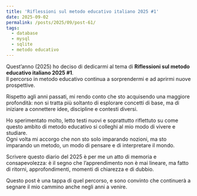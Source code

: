 ```yaml
---
title: 'Riflessioni sul metodo educativo italiano 2025 #1'
date: 2025-09-02
permalink: /posts/2025/09/post-61/
tags:
  - database
  - mysql
  - sqlite
  - metodo educativo
---
```


Quest’anno (2025) ho deciso di dedicarmi al tema di **Riflessioni sul metodo educativo italiano 2025 #1**.  
Il percorso in metodo educativo continua a sorprendermi e ad aprirmi nuove prospettive.  

Rispetto agli anni passati, mi rendo conto che sto acquisendo una maggiore profondità: non si tratta più soltanto di esplorare concetti di base, 
ma di iniziare a connettere idee, discipline e contesti diversi.  

Ho sperimentato molto, letto testi nuovi e soprattutto riflettuto su come questo ambito di metodo educativo si colleghi al mio modo di vivere e studiare.  
Ogni volta mi accorgo che non sto solo imparando nozioni, ma sto imparando un metodo, un modo di pensare e di interpretare il mondo.  

Scrivere questo diario del 2025 è per me un atto di memoria e consapevolezza: è il segno che l’apprendimento non è mai lineare, 
ma fatto di ritorni, approfondimenti, momenti di chiarezza e di dubbio.  

Questo post è una tappa di quel percorso, e sono convinto che continuerà a segnare il mio cammino anche negli anni a venire.

